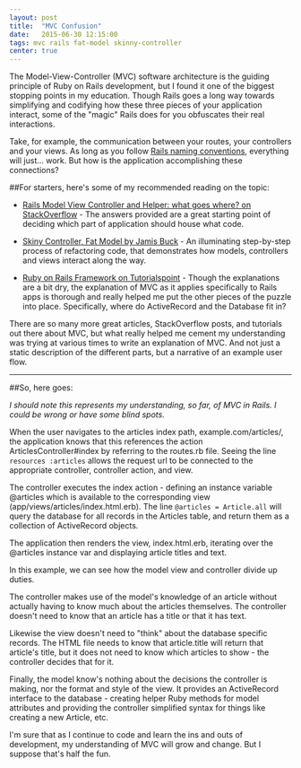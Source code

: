 ```yaml
---
layout: post
title:  "MVC Confusion"
date:   2015-06-30 12:15:00
tags: mvc rails fat-model skinny-controller
center: true
---
```

The Model-View-Controller (MVC) software architecture is the guiding principle of Ruby on Rails development, but I found it one of the biggest stopping points in my education.  Though Rails goes a long way towards simplifying and codifying how these three pieces of your application interact, some of the "magic" Rails does for you obfuscates their real interactions.  

Take, for example, the communication between your routes, your controllers and your views.  As long as you follow [Rails naming conventions](http://itsignals.cascadia.com.au/?p=7), everything will just... work. But how is the application accomplishing these connections?

##For starters, here's some of my recommended reading on the topic:

* [Rails Model View Controller and Helper: what goes where? on StackOverflow](http://stackoverflow.com/questions/60658/rails-model-view-controller-and-helper-what-goes-where/60806#60806) - The answers provided are a great starting point of deciding which part of application should house what code.

* [Skiny Controller, Fat Model by Jamis Buck](http://weblog.jamisbuck.org/2006/10/18/skinny-controller-fat-model) - An illuminating step-by-step process of refactoring code, that demonstrates how models, controllers and views interact along the way.

* [Ruby on Rails Framework on Tutorialspoint](http://www.tutorialspoint.com/ruby-on-rails/rails-framework.htm) - Though the explanations are a bit dry, the explanation of MVC as it applies specifically to Rails apps is thorough and really helped me put the other pieces of the puzzle into place.  Specifically, where do ActiveRecord and the Database fit in?

There are so many more great articles, StackOverflow posts, and tutorials out there about MVC, but what really helped me cement my understanding was trying at various times to write an explanation of MVC. And not just a static description of the different parts, but a narrative of an example user flow.

---

##So, here goes:

_I should note this represents my understanding, so far, of MVC in Rails. I could be wrong or have some blind spots._

When the user navigates to the articles index path, example.com/articles/, the application knows that this references the action ArticlesController#index by referring to the routes.rb file.  Seeing the line `resources :articles` allows the request url to be connected to the appropriate controller, controller action, and view.

The controller executes the index action - defining an instance variable @articles which is available to the corresponding view (app/views/articles/index.html.erb). The line `@articles = Article.all` will query the database for all records in the Articles table, and return them as a collection of ActiveRecord objects.

The application then renders the view, index.html.erb, iterating over the @articles instance var and displaying article titles and text.  

In this example, we can see how the model view and controller divide up duties. 

The controller makes use of the model's knowledge of an article without actually having to know much about the articles themselves.  The controller doesn't need to know that an article has a title or that it has text.  

Likewise the view doesn't need to "think" about the database specific records.  The HTML file needs to know that article.title will return that article's title, but it does not need to know which articles to show - the controller decides that for it.  

Finally, the model know's nothing about the decisions the controller is making, nor the format and style of the view.  It provides an ActiveRecord interface to the database - creating helper Ruby methods for model attributes and providing the controller simplified syntax for things like creating a new Article, etc.  

I'm sure that as I continue to code and learn the ins and outs of development, my understanding of MVC will grow and change.  But I suppose that's half the fun.